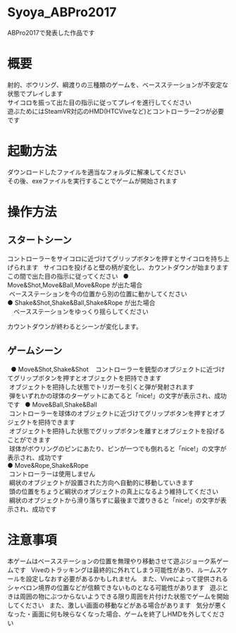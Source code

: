 # Syoya_ABPro2017
ABPro2017で発表した作品です

# 概要
射的、ボウリング、綱渡りの三種類のゲームを、ベースステーションが不安定な状態でプレイします  
サイコロを振って出た目の指示に従ってプレイを進行してください  
遊ぶためにはSteamVR対応のHMD(HTCViveなど)とコントローラー2つが必要です  
  
# 起動方法
ダウンロードしたファイルを適当なフォルダに解凍してください  
その後、exeファイルを実行することでゲームが開始されます  

# 操作方法
## スタートシーン
コントローラーをサイコロに近づけてグリップボタンを押すとサイコロを持ち上げられます  
サイコロを投げると壁の柄が変化し、カウントダウンが始まります  
この間で出た目の指示に従ってください  
● Move&Shot,Move&Ball,Move&Rope が出た場合  
  ベースステーションを今の位置から別の位置に動かしてください  
● Shake&Shot,Shake&Ball,Shake&Rope が出た場合  
　ベースステーションをゆっくり揺らしてください  
  
カウントダウンが終わるとシーンが変化します。  
  
## ゲームシーン
  
● Move&Shot,Shake&Shot  
  コントローラーを銃型のオブジェクトに近づけてグリップボタンを押すとオブジェクトを把持できます  
  オブジェクトを把持した状態でトリガーを引くと弾が発射されます  
  弾をいずれかの球体のターゲットにあてると「nice!」の文字が表示され、成功です  
● Move&Ball,Shake&Ball  
  コントローラーを球体のオブジェクトに近づけてグリップボタンを押すとオブジェクトを把持できます  
  オブジェクトを把持した状態でグリップボタンを離すとオブジェクトを投げることができます  
  球体がボウリングのピンにあたり、ピンが一つでも倒れると「nice!」の文字が表示され、成功です  
● Move&Rope,Shake&Rope  
  コントローラーは使用しません  
  綱状のオブジェクトが設置された方向へ自動的に移動していきます  
  頭の位置をちょうど綱状のオブジェクトの真上になるよう維持してください  
  綱状のオブジェクトから滑り落ちずに最後まで渡りきると「nice!」の文字が表示され、成功です  

# 注意事項
本ゲームはベースステーションの位置を無理やり移動させて遊ぶジョーク系ゲームです  
Viveのトラッキングは最終的に外れてしまう可能性があり、ルームスケールを設定しなおす必要があるかもしれません  
また、Viveによって提供されるシャペロン境界の位置などが信頼できないものとなる可能性があります  
遊ぶときは周囲の物にぶつからないようできる限り周囲を片付けた状態でゲームを開始してください  
また、激しい画面の移動などがある場合があります  
気分が悪くなった・画面に何も映らなくなった場合、ゲームを終了しHMDを外してください  
